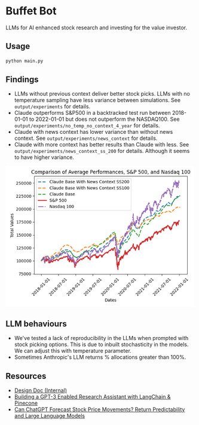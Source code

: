 # Buffet Bot

LLMs for AI enhanced stock research and investing for the value investor.

## Usage

```bash
python main.py
```

## Findings
- LLMs without previous context deliver better stock picks. LLMs with no temperature sampling have less variance between simulations. See `output/experiments` for details.
- Claude outperforms S&P500 in a backtracked test run between 2018-01-01 to 2022-01-01 but does not outperform the NASDAQ100. See `output/experiments/no_temp_no_context_4_year` for details.
- Claude with news context has lower variance than without news context. See `output/experiments/news_context` for details.
- Claude with more context has better results than Claude with less. See `output/experiments/news_context_ss_200` for details. Although it seems to have higher variance.

![Results](output/experiments/news_context_ss_200/comparison_result_with_sp500_nasdaq100.png)

## LLM behaviours

- We've tested a lack of reproducibility in the LLMs when prompted with stock picking options. This is due to inbuilt stochasticity in the models. We can adjust this with temperature parameter.
- Sometimes Anthropic's LLM returns % allocations greater than 100%.

## Resources
- [Design Doc (Internal)](https://docs.google.com/document/d/1ZFw9aQtlS4xDQt4nltQtCgG4GLMmYrOePZbgzkj242k/edit?usp=sharing)
- [Building a GPT-3 Enabled Research Assistant with LangChain & Pinecone](https://www.mlq.ai/gpt-3-enabled-research-assistant-langchain-pinecone/)
- [Can ChatGPT Forecast Stock Price Movements? Return Predictability and Large Language Models](https://papers.ssrn.com/sol3/papers.cfm?abstract_id=4412788)